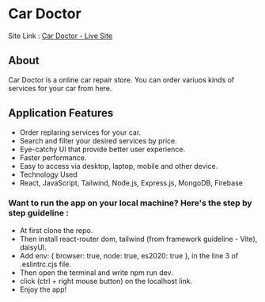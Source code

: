# Car Doctor
Site Link : [Car Doctor - Live Site](https://car-doctor-fcd38.web.app)

## About

Car Doctor is a online car repair store. You can order variuos kinds of services for your car from here.

## Application Features

- Order replaring services for your car.
- Search and filter your desired services by price.
- Eye-catchy UI that provide better user experience.
- Faster performance.
- Easy to access via desktop, laptop, mobile and other device.
- Technology Used
- React, JavaScript, Tailwind, Node.js, Express.js, MongoDB, Firebase

### Want to run the app on your local machine? Here's the step by step guideline :

- At first clone the repo.
- Then install react-router dom, tailwind (from framework guideline - Vite), daisyUI.
- Add env: { browser: true, node: true, es2020: true }, in the line 3 of .eslintrc.cjs file.
- Then open the terminal and write npm run dev.
- click (ctrl + right mouse button) on the localhost link.
- Enjoy the app!
